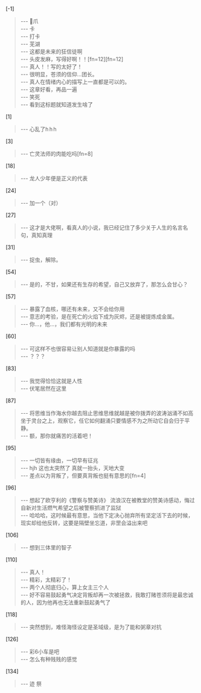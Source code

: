
[-1] 
>--- 🐔爪<br>
>--- 卡<br>
>--- 打卡<br>
>--- 芜湖<br>
>--- 这都是未来的狂信徒啊<br>
>--- 头皮发麻，写得好啊！！[fn=12][fn=12]<br>
>--- 真人！！写的太好了！<br>
>--- 很明显，苍须的信仰…团长。<br>
>--- 真人在情绪内心的描写上一直都是可以的。<br>
>--- 这章好看，再品一遍<br>
>--- 笑死<br>
>--- 看到这标题就知道发生啥了<br>

[1] 
>--- 心乱了h h h<br>

[3] 
>--- 亡灵法师的肉能吃吗[fn=8]<br>

[18] 
>--- 龙人少年便是正义的代表<br>

[24] 
>--- 加一个（对）<br>

[27] 
>--- 这才是大佬啊，看真人的小说，我已经记住了多少关于人生的名言名句，真知真理<br>

[31] 
>--- 捉虫，解除。<br>

[54] 
>--- 是的，不甘，如果还有生存的希望，自己又放弃了，那怎么会甘心？<br>

[57] 
>--- 暴露了血核，哪还有未来，又不会给你用<br>
>--- 意志的考验，是在死亡的火焰下成为灰烬，还是被提炼成金属。<br>
>--- 你...，他...，我们都有光明的未来<br>

[60] 
>--- 可这样不也很容易让别人知道就是你暴露的吗<br>
>--- ？？？<br>

[83] 
>--- 我觉得恰恰这就是人性<br>
>--- 伏笔居然在这里<br>

[87] 
>--- 将思维当作海水你越去阻止思维思维就越是被你拨弄的波涛汹涌不如高坐于灵台之上，观察它，任它如何翻涌只要情感不为之所动它自会归于平静。<br>
>--- 额，那你就痛苦的活着吧！<br>

[95] 
>--- 一切皆有缘由，一切早有征兆<br>
>--- hjh
这也太突然了
真就一抬头，天地大变<br>
>--- 差点以为背叛了，但要真背叛也挺有意思的[fn=4]<br>

[96] 
>--- 想起了欧亨利的《警察与赞美诗》
流浪汉在被教堂的赞美诗感动，悔过自新对生活燃气希望之后被警察抓进了监狱<br>
>--- 哈哈哈，这时候最有意思，当他下定决心抛弃所有坚定活下去的时候，现实却给他反转，这要是隔壁坐忘道，非罡会溢出来吧<br>

[106] 
>--- 想到三体里的智子<br>

[110] 
>--- 真人！<br>
>--- 精彩，太精彩了！<br>
>--- 两个人彻底归心，算上女主三个人<br>
>--- 好不容易鼓起勇气决定背叛却再一次被拯救，我敢打赌苍须将是最忠诚的人，因为他再也无法重新鼓起勇气了<br>

[118] 
>--- 突然想到，难怪海怪设定是圣域级，是为了能和粥章对抗<br>

[126] 
>--- 彩6小车是吧<br>
>--- 怎么有种贱贱的感觉<br>

[134] 
>--- 迹 祭<br>
